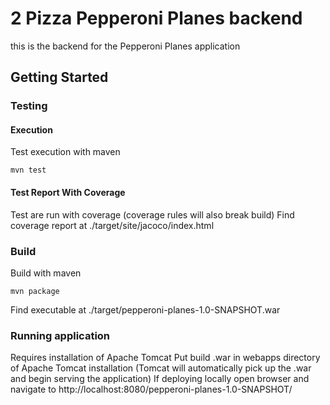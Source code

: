 # 2 Pizza Pepperoni Planes backend

this is the backend for the Pepperoni Planes application

## Getting Started

### Testing

#### Execution

Test execution with maven  
```shell
mvn test
```

#### Test Report With Coverage

Test are run with coverage (coverage rules will also break build)
Find coverage report at ./target/site/jacoco/index.html

### Build

Build with maven
```shell
mvn package
```
Find executable at ./target/pepperoni-planes-1.0-SNAPSHOT.war

### Running application

Requires installation of Apache Tomcat
Put build .war in webapps directory of Apache Tomcat installation (Tomcat will automatically pick up the .war and begin serving the application) 
If deploying locally open browser and navigate to http://localhost:8080/pepperoni-planes-1.0-SNAPSHOT/
